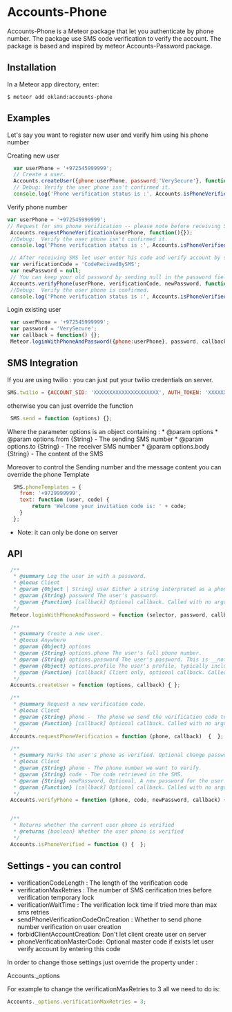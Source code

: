 Accounts-Phone
=========================

Accounts-Phone is a Meteor package that let you authenticate by phone number.
The package use SMS code verification to verify the account.
The package is based and inspired by meteor Accounts-Password package.

## Installation

In a Meteor app directory, enter:

```
$ meteor add okland:accounts-phone
```


## Examples

Let's say you want to register new user and verify him using his phone number

Creating new user
```js
  var userPhone = '+972545999999';
  // Create a user.
  Accounts.createUser({phone:userPhone, password:'VerySecure'}, function (){});
  // Debug: Verify the user phone isn't confirmed it.
  console.log('Phone verification status is :', Accounts.isPhoneVerified());
```

Verify phone number
```js
var userPhone = '+972545999999';
// Request for sms phone verification -- please note before receiving SMS you should Follow the SMS Integration tutorial below
 Accounts.requestPhoneVerification(userPhone, function(){});
 //Debug:  Verify the user phone isn't confirmed it.
 console.log('Phone verification status is :', Accounts.isPhoneVerified());

 // After receiving SMS let user enter his code and verify account by sending it to the server
 var verificationCode = 'CodeRecivedBySMS';
 var newPassword = null;
 // You can keep your old password by sending null in the password field
 Accounts.verifyPhone(userPhone, verificationCode, newPassword, function(){});
 //Debug:  Verify the user phone is confirmed.
 console.log('Phone verification status is :', Accounts.isPhoneVerified());
```

Login existing user

```js
 var userPhone = '+972545999999';
 var password = 'VerySecure';
 var callback = function() {};
 Meteor.loginWithPhoneAndPassword({phone:userPhone}, password, callback);
```



## SMS Integration

If you are using twilio :
 you can just put your twilio credentials on server.
```js
SMS.twilio = {ACCOUNT_SID: 'XXXXXXXXXXXXXXXXXXXXX', AUTH_TOKEN: 'XXXXXXXXXXXXXXXXXXXX'};
```

otherwise you can just override the function
```js
 SMS.send = function (options) {};
```
  Where the parameter options is an object containing :
      * @param options
      * @param options.from {String} - The sending SMS number
      * @param options.to {String} - The receiver SMS number
      * @param options.body {String}  - The content of the SMS

Moreover to control the Sending number and the message content you can override the phone Template

```js
  SMS.phoneTemplates = {
    from: '+9729999999',
    text: function (user, code) {
        return 'Welcome your invitation code is: ' + code;
    }
  };
```

* Note: it can only be done on server





## API
```js
 /**
  * @summary Log the user in with a password.
  * @locus Client
  * @param {Object | String} user Either a string interpreted as a phone; or an object with a single key: `phone` or `id`.
  * @param {String} password The user's password.
  * @param {Function} [callback] Optional callback. Called with no arguments on success, or with a single `Error` argument on failure.
  */
 Meteor.loginWithPhoneAndPassword = function (selector, password, callback) {  };

 /**
  * @summary Create a new user.
  * @locus Anywhere
  * @param {Object} options
  * @param {String} options.phone The user's full phone number.
  * @param {String} options.password The user's password. This is __not__ sent in plain text over the wire.
  * @param {Object} options.profile The user's profile, typically including the `name` field.
  * @param {Function} [callback] Client only, optional callback. Called with no arguments on success, or with a single `Error` argument on failure.
  */
 Accounts.createUser = function (options, callback) { };

 /**
  * @summary Request a new verification code.
  * @locus Client
  * @param {String} phone -  The phone we send the verification code to.
  * @param {Function} [callback] Optional callback. Called with no arguments on success, or with a single `Error` argument on failure.
  */
 Accounts.requestPhoneVerification = function (phone, callback)  {  };

 /**
  * @summary Marks the user's phone as verified. Optional change passwords, Logs the user in afterwards..
  * @locus Client
  * @param {String} phone - The phone number we want to verify.
  * @param {String} code - The code retrieved in the SMS.
  * @param {String} newPassword, Optional, A new password for the user. This is __not__ sent in plain text over the wire.
  * @param {Function} [callback] Optional callback. Called with no arguments on success, or with a single `Error` argument on failure.
  */
 Accounts.verifyPhone = function (phone, code, newPassword, callback) {...};


 /**
  * Returns whether the current user phone is verified
  * @returns {boolean} Whether the user phone is verified
  */
 Accounts.isPhoneVerified = function () {  };

```

## Settings - you can control

 - verificationCodeLength    : The length of the verification code
 - verificationMaxRetries    : The number of SMS cerification tries before verification temporary lock
 - verificationWaitTime      : The verification lock time if tried more than max sms retries
 - sendPhoneVerificationCodeOnCreation  : Whether to send phone number verification on user creation
 - forbidClientAccountCreation: Don't let client create user on server
 - phoneVerificationMasterCode: Optional master code if exists let user verify account by entering this code


 In order to change those settings just override the property under :

 Accounts._options

 For example to change the verificationMaxRetries to 3 all we need to do is:
```js
Accounts._options.verificationMaxRetries = 3;
```



